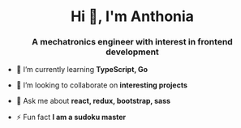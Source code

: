 <h1 align="center">Hi 👋, I'm Anthonia</h1>
<h3 align="center">A mechatronics engineer with interest in frontend development</h3>

- 🌱 I’m currently learning **TypeScript, Go**

- 👯 I’m looking to collaborate on **interesting projects**

- 💬 Ask me about **react, redux, bootstrap, sass**

- ⚡ Fun fact **I am a sudoku master**


</p>

